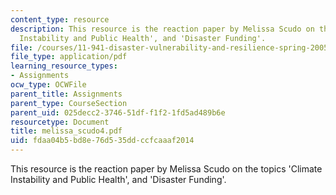 ```yaml
---
content_type: resource
description: This resource is the reaction paper by Melissa Scudo on the topics 'Climate
  Instability and Public Health', and 'Disaster Funding'.
file: /courses/11-941-disaster-vulnerability-and-resilience-spring-2005/fdaa04b5bd8e76d535ddccfcaaaf2014_melissa_scudo4.pdf
file_type: application/pdf
learning_resource_types:
- Assignments
ocw_type: OCWFile
parent_title: Assignments
parent_type: CourseSection
parent_uid: 025decc2-3746-51df-f1f2-1fd5ad489b6e
resourcetype: Document
title: melissa_scudo4.pdf
uid: fdaa04b5-bd8e-76d5-35dd-ccfcaaaf2014
---
```

This resource is the reaction paper by Melissa Scudo on the topics 'Climate Instability and Public Health', and 'Disaster Funding'.

